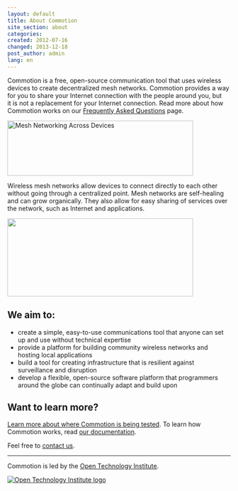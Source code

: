 ```yaml
---
layout: default
title: About Commotion
site_section: about
categories: 
created: 2012-07-16
changed: 2013-12-18
post_author: admin
lang: en
---
```

<p>Commotion is a free, open-source communication tool that uses wireless devices to create decentralized mesh networks. Commotion provides a way for you to share your Internet connection with the people around you, but it&nbsp;is not a replacement for your Internet connection. Read more about how Commotion works on our <a href="/about/faq">Frequently Asked Questions</a> page.</p>

<p><img alt="Mesh Networking Across Devices" src="/files/housesMesh_0.png" style="height:124px; width:419px" /></p>

<p>Wireless mesh networks allow devices to connect directly to each other without going through a centralized point. Mesh networks are self-healing and can grow organically. They also allow for easy sharing of services over the network, such as Internet and applications.</p>

<p><img alt="" class="media-image attr__typeof__foaf:Image img__fid__547 img__view_mode__media_large attr__format__media_large" height="176" src="/files/styles/large/public/testMesh_1.png?itok=bhNg-QkK" typeof="foaf:Image" width="419" /></p>

<h2>We aim to:</h2>

<ul>
	<li>create a simple, easy-to-use communications tool that anyone can set up and use without technical expertise</li>
	<li>provide a platform for building community wireless networks and hosting local applications</li>
	<li>build a tool for creating infrastructure that is resilient against surveillance and disruption</li>
	<li>develop a flexible, open-source software platform that programmers around the globe can continually adapt and build upon</li>
</ul>

<h2>Want to learn more?</h2>

<p><a href="/about/where-its-used">Learn more about where Commotion is being tested</a>. To learn how Commotion works, read <a href="/docs/get-started">our documentation</a>.</p>

<p>Feel free to <a href="contact">contact us</a>.</p>

<hr />
<p>Commotion is led by the <a href="http://newamerica.org/oti" target="_blank">Open Technology Institute</a>.</p>

<p><a class="img" href="http://newamerica.org/oti"><img alt="Open Technology Institute logo" src="/files/opentechnology_black.png" title="Open Technology Institute logo" /></a></p>
 
